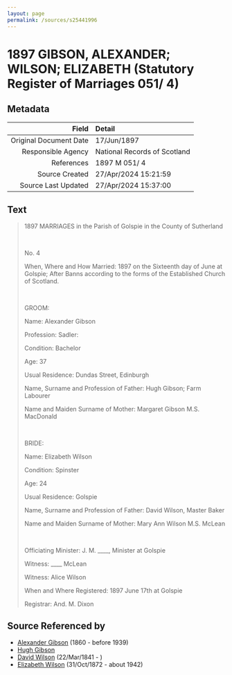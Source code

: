 ```yaml
---
layout: page
permalink: /sources/s25441996
---
```


# 1897 GIBSON, ALEXANDER; WILSON; ELIZABETH (Statutory Register of Marriages 051/ 4)

## Metadata

Field | Detail
---:|:---
Original Document Date | 17/Jun/1897
Responsible Agency | National Records of Scotland
References | 1897 M 051/ 4
Source Created | 27/Apr/2024 15:21:59
Source Last Updated | 27/Apr/2024 15:37:00

## Text

> 1897 MARRIAGES in the Parish of Golspie in the County of Sutherland
>
> <br/>
>
> No. 4
>
> When, Where and How Married: 1897 on the Sixteenth day of June at Golspie; After Banns according to the forms of the Established Church of Scotland.
>
> <br/>
>
> GROOM:
>
> Name: Alexander Gibson
>
> Profession: Sadler:
>
> Condition: Bachelor
>
> Age: 37
>
> Usual Residence: Dundas Street, Edinburgh
>
> Name, Surname and Profession of Father: Hugh Gibson; Farm Labourer
>
> Name and Maiden Surname of Mother: Margaret Gibson M.S. MacDonald
>
> <br/>
>
> BRIDE:
>
> Name: Elizabeth Wilson
>
> Condition: Spinster
>
> Age: 24
>
> Usual Residence: Golspie
>
> Name, Surname and Profession of Father: David Wilson, Master Baker
>
> Name and Maiden Surname of Mother: Mary Ann Wilson M.S. McLean
>
> <br/>
>
> Officiating Minister: J. M. ____, Minister at Golspie
>
> Witness: ____ McLean
>
> Witness: Alice Wilson
>
> When and Where Registered: 1897 June 17th at Golspie
>
> Registrar: And. M. Dixon
>

## Source Referenced by

* [Alexander Gibson](../people/@21968540@-alexander-gibson-b1860-d1939.md) (1860 - before 1939)
* [Hugh Gibson](../people/@22004930@-hugh-gibson-b-d.md)
* [David Wilson](../people/@15598112@-david-wilson-b1841-3-22-d.md) (22/Mar/1841 - )
* [Elizabeth Wilson](../people/@71295041@-elizabeth-wilson-b1872-10-31-d1942.md) (31/Oct/1872 - about 1942)
